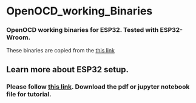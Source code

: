 # OpenOCD_working_Binaries
### OpenOCD working binaries for ESP32. Tested with ESP32-Wroom.

These binaries are copied from the [this link](https://github.com/espressif/openocd-esp32/releases/tag/v0.10.0-esp32-20190708)

## Learn more about ESP32 setup. 
### Please follow [this link](https://github.com/karshUniBremen/FreeRTOSTraining/tree/master/esp32EclipseInstallStep). Download the pdf or jupyter notebook file for tutorial.



